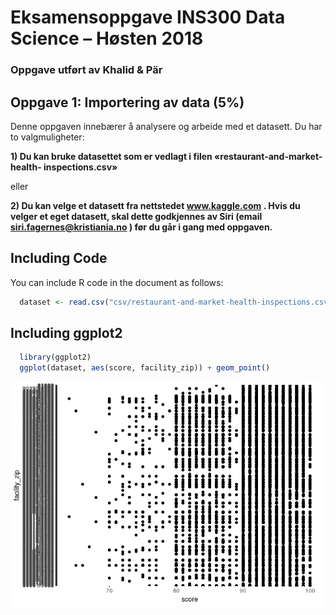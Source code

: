 Eksamensoppgave INS300 Data Science – Høsten 2018
================

### Oppgave utført av Khalid & Pär

Oppgave 1: Importering av data (5%)
-----------------------------------

Denne oppgaven innebærer å analysere og arbeide med et datasett. Du har to valgmuligheter:

**1) Du kan bruke datasettet som er vedlagt i filen «restaurant-and-market-health- inspections.csv»**

eller

**2) Du kan velge et datasett fra nettstedet www.kaggle.com . Hvis du velger et eget datasett, skal dette godkjennes av Siri (email <siri.fagernes@kristiania.no> ) før du går i gang med oppgaven.**

Including Code
--------------

You can include R code in the document as follows:

``` r
  dataset <- read.csv("csv/restaurant-and-market-health-inspections.csv")
```

Including ggplot2
-----------------

``` r
  library(ggplot2)
  ggplot(dataset, aes(score, facility_zip)) + geom_point()
```

![](README_files/figure-markdown_github/ggplot-1.png)

